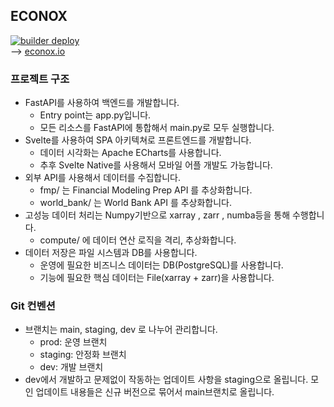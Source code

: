 ## ECONOX  
[![builder deploy](https://github.com/clomia-group/econox/actions/workflows/deploy.yaml/badge.svg)](https://github.com/clomia-group/econox/actions/workflows/deploy.yaml)  
--> [econox.io](https://www.econox.io/)
### 프로젝트 구조
- FastAPI를 사용하여 백엔드를 개발합니다. 
	- Entry point는 app.py입니다.
	- 모든 리소스를 FastAPI에 통합해서 main.py로 모두 실행합니다.
- Svelte를 사용하여 SPA 아키텍쳐로 프론트엔드를 개발합니다.
	- 데이터 시각화는 Apache ECharts를 사용합니다.
	- 추후 Svelte Native를 사용해서 모바일 어플 개발도 가능합니다.
- 외부 API를 사용해서 데이터를 수집합니다.
	- fmp/ 는 Financial Modeling Prep API 를 추상화합니다.
	- world_bank/ 는 World Bank API 를 추상화합니다.
- 고성능 데이터 처리는 Numpy기반으로 xarray , zarr , numba등을 통해 수행합니다.
	- compute/ 에 데이터 연산 로직을 격리, 추상화합니다.
- 데이터 저장은 파일 시스템과 DB를 사용합니다.
	- 운영에 필요한 비즈니스 데이터는 DB(PostgreSQL)를 사용합니다.
	- 기능에 필요한 핵심 데이터는 File(xarray + zarr)을 사용합니다.
### Git 컨벤션
- 브랜치는 main, staging, dev 로 나누어 관리합니다.
	- prod: 운영 브랜치
	- staging: 안정화 브랜치
	- dev: 개발 브랜치
- dev에서 개발하고 문제없이 작동하는 업데이트 사항을 staging으로 올립니다. 모인 업데이트 내용들은 신규 버전으로 묶어서 main브랜치로 올립니다.
